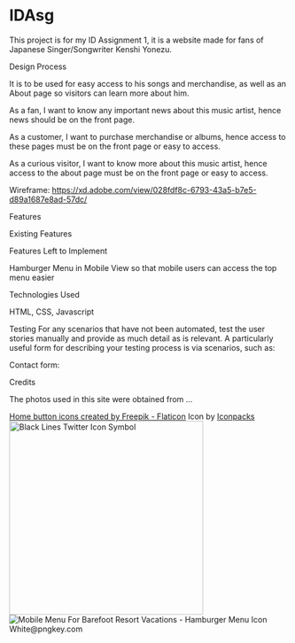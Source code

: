 # IDAsg

This project is for my ID Assignment 1, it is a website made for fans of Japanese Singer/Songwriter Kenshi Yonezu.

Design Process

It is to be used for easy access to his songs and merchandise, as well as an About page so visitors can learn more about him.

As a fan, I want to know any important news about this music artist, hence news should be on the front page.

As a customer, I want to purchase merchandise or albums, hence access to these pages must be on the front page or easy to access.

As a curious visitor, I want to know more about this music artist, hence access to the about page must be on the front page or easy to access.

Wireframe:
https://xd.adobe.com/view/028fdf8c-6793-43a5-b7e5-d89a1687e8ad-57dc/

Features

Existing Features

Features Left to Implement

Hamburger Menu in Mobile View so that mobile users can access the top menu easier

Technologies Used

HTML, CSS, Javascript

Testing
For any scenarios that have not been automated, test the user stories manually and provide as much detail as is relevant. A particularly useful form for describing your testing process is via scenarios, such as:

Contact form:

Credits

The photos used in this site were obtained from ...

<a href="https://www.flaticon.com/free-icons/home-button" title="home button icons">Home button icons created by Freepik - Flaticon</a>
Icon by <a href='https://iconpacks.net/?utm_source=link-attribution&utm_content=3497'>Iconpacks</a>
<a href="https://www.freeiconspng.com/img/47486" title="Image from freeiconspng.com"><img src="https://www.freeiconspng.com/uploads/black-lines-twitter-icon-symbol-18.png" width="350" alt="Black Lines Twitter Icon Symbol" /></a>
<img src="https://www.pngkey.com/png/detail/332-3321462_mobile-menu-for-barefoot-resort-vacations-hamburger-menu.png" alt="Mobile Menu For Barefoot Resort Vacations - Hamburger Menu Icon White@pngkey.com">
